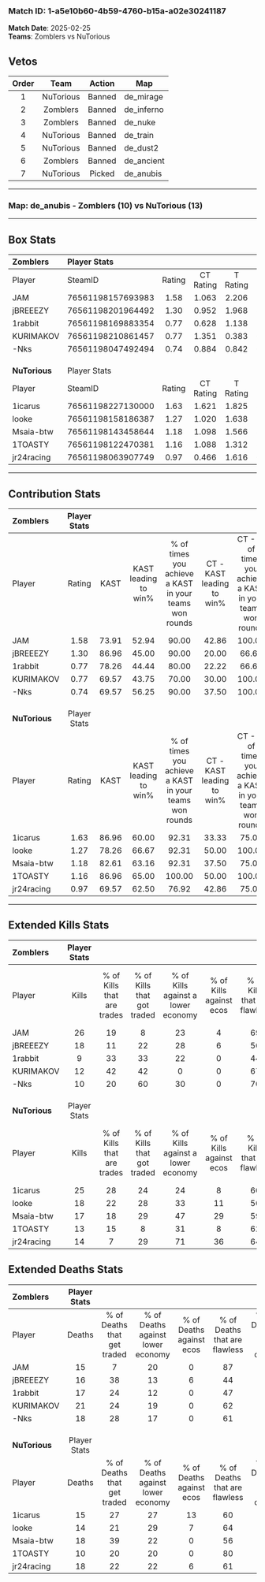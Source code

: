 ### Match ID: 1-a5e10b60-4b59-4760-b15a-a02e30241187  
**Match Date**: 2025-02-25  
**Teams**: Zomblers vs NuTorious  

## Vetos  

| Order | Team | Action | Map |
| :---: | :--: | :----: | --- |
| 1 | NuTorious | Banned | de_mirage |
| 2 | Zomblers | Banned | de_inferno |
| 3 | Zomblers | Banned | de_nuke |
| 4 | NuTorious | Banned | de_train |
| 5 | NuTorious | Banned | de_dust2 |
| 6 | Zomblers | Banned | de_ancient |
| 7 | NuTorious | Picked | de_anubis |

---  

### **Map**: de_anubis - Zomblers (10) vs NuTorious (13)  
---  

## Box Stats  

| **Zomblers**  | Player Stats      |        |           |          |       |       |       |         |        |      |     |
| :- | :- | :-: | :-: | :-: | :-: | :-: | :-: | :-: | :-: | :-: | :-: |
| Player        | SteamID           | Rating | CT Rating | T Rating | KAST  |  ADR  | Kills | Assists | Deaths | K/D  | HS% |
| JAM           | 76561198157693983 |  1.58  |   1.063   |  2.206   | 73.91 | 105.3 |  26   |    2    |   15   | 1.73 | 26  |
| jBREEEZY      | 76561198201964492 |  1.30  |   0.952   |  1.968   | 86.96 | 83.7  |  18   |    6    |   16   | 1.13 | 44  |
| 1rabbit       | 76561198169883354 |  0.77  |   0.628   |  1.138   | 78.26 | 49.1  |   9   |    8    |   17   | 0.53 | 33  |
| KURIMAKOV     | 76561198210861457 |  0.77  |   1.351   |  0.383   | 69.57 | 63.3  |  12   |    7    |   21   | 0.57 | 41  |
| -Nks          | 76561198047492494 |  0.74  |   0.884   |  0.842   | 69.57 | 58.9  |  10   |    5    |   18   | 0.56 | 80  |
|               |                   |        |           |          |       |       |       |         |        |      |     |
|               |                   |        |           |          |       |       |       |         |        |      |     |
|               |                   |        |           |          |       |       |       |         |        |      |     |
| **NuTorious** | Player Stats      |        |           |          |       |       |       |         |        |      |     |
| Player        | SteamID           | Rating | CT Rating | T Rating | KAST  |  ADR  | Kills | Assists | Deaths | K/D  | HS% |
| 1icarus       | 76561198227130000 |  1.63  |   1.621   |  1.825   | 86.96 | 96.9  |  25   |    7    |   15   | 1.67 | 36  |
| looke         | 76561198158186387 |  1.27  |   1.020   |  1.638   | 78.26 | 84.5  |  18   |    4    |   14   | 1.29 | 50  |
| Msaia-btw     | 76561198143458644 |  1.18  |   1.098   |  1.566   | 82.61 | 82.4  |  17   |    7    |   18   | 0.94 | 47  |
| 1TOASTY       | 76561198122470381 |  1.16  |   1.088   |  1.312   | 86.96 | 56.0  |  13   |    6    |   10   | 1.30 | 15  |
| jr24racing    | 76561198063907749 |  0.97  |   0.466   |  1.616   | 69.57 | 80.0  |  14   |    9    |   18   | 0.78 | 57  |
---  

## Contribution Stats  

| **Zomblers**  | Player Stats |       |                      |                                                        |                           |                                                             |                          |                                                            |
| :- | :-: | :-: | :-: | :-: | :-: | :-: | :-: | :-: |
| Player        |    Rating    | KAST  | KAST leading to win% | % of times you achieve a KAST in your teams won rounds | CT - KAST leading to win% | CT - % of times you achieve a KAST in your teams won rounds | T - KAST leading to win% | T - % of times you achieve a KAST in your teams won rounds |
| JAM           |     1.58     | 73.91 |        52.94         |                         90.00                          |           42.86           |                           100.00                            |          60.00           |                           85.71                            |
| jBREEEZY      |     1.30     | 86.96 |        45.00         |                         90.00                          |           20.00           |                            66.67                            |          70.00           |                           100.00                           |
| 1rabbit       |     0.77     | 78.26 |        44.44         |                         80.00                          |           22.22           |                            66.67                            |          66.67           |                           85.71                            |
| KURIMAKOV     |     0.77     | 69.57 |        43.75         |                         70.00                          |           30.00           |                           100.00                            |          66.67           |                           57.14                            |
| -Nks          |     0.74     | 69.57 |        56.25         |                         90.00                          |           37.50           |                           100.00                            |          75.00           |                           85.71                            |
|               |              |       |                      |                                                        |                           |                                                             |                          |                                                            |
|               |              |       |                      |                                                        |                           |                                                             |                          |                                                            |
|               |              |       |                      |                                                        |                           |                                                             |                          |                                                            |
| **NuTorious** | Player Stats |       |                      |                                                        |                           |                                                             |                          |                                                            |
| Player        |    Rating    | KAST  | KAST leading to win% | % of times you achieve a KAST in your teams won rounds | CT - KAST leading to win% | CT - % of times you achieve a KAST in your teams won rounds | T - KAST leading to win% | T - % of times you achieve a KAST in your teams won rounds |
| 1icarus       |     1.63     | 86.96 |        60.00         |                         92.31                          |           33.33           |                            75.00                            |          81.82           |                           100.00                           |
| looke         |     1.27     | 78.26 |        66.67         |                         92.31                          |           50.00           |                           100.00                            |          80.00           |                           88.89                            |
| Msaia-btw     |     1.18     | 82.61 |        63.16         |                         92.31                          |           37.50           |                            75.00                            |          81.82           |                           100.00                           |
| 1TOASTY       |     1.16     | 86.96 |        65.00         |                         100.00                         |           50.00           |                           100.00                            |          75.00           |                           100.00                           |
| jr24racing    |     0.97     | 69.57 |        62.50         |                         76.92                          |           42.86           |                            75.00                            |          77.78           |                           77.78                            |
---  

## Extended Kills Stats  

| **Zomblers**  | Player Stats |                            |                            |                                    |                         |                              |                                 |                                       |                    |           |
| :- | :-: | :-: | :-: | :-: | :-: | :-: | :-: | :-: | :-: | :-: |
| Player        |    Kills     | % of Kills that are trades | % of Kills that got traded | % of Kills against a lower economy | % of Kills against ecos | % of Kills that are flawless | % of Kills that are close duels | % of Kills that are assisted by flash | Pistol Round Kills | AWP Kills |
| JAM           |      26      |             19             |             8              |                 23                 |            4            |              69              |                4                |                   0                   |         2          |    10     |
| jBREEEZY      |      18      |             11             |             22             |                 28                 |            6            |              56              |                0                |                   6                   |         3          |     0     |
| 1rabbit       |      9       |             33             |             33             |                 22                 |            0            |              44              |                0                |                   0                   |         0          |     0     |
| KURIMAKOV     |      12      |             42             |             42             |                 0                  |            0            |              67              |                8                |                   0                   |         2          |     0     |
| -Nks          |      10      |             20             |             60             |                 30                 |            0            |              70              |               10                |                   0                   |         0          |     0     |
|               |              |                            |                            |                                    |                         |                              |                                 |                                       |                    |           |
|               |              |                            |                            |                                    |                         |                              |                                 |                                       |                    |           |
|               |              |                            |                            |                                    |                         |                              |                                 |                                       |                    |           |
| **NuTorious** | Player Stats |                            |                            |                                    |                         |                              |                                 |                                       |                    |           |
| Player        |    Kills     | % of Kills that are trades | % of Kills that got traded | % of Kills against a lower economy | % of Kills against ecos | % of Kills that are flawless | % of Kills that are close duels | % of Kills that are assisted by flash | Pistol Round Kills | AWP Kills |
| 1icarus       |      25      |             28             |             24             |                 24                 |            8            |              60              |                0                |                   8                   |         3          |     0     |
| looke         |      18      |             22             |             28             |                 33                 |           11            |              56              |               11                |                   0                   |         2          |     1     |
| Msaia-btw     |      17      |             18             |             29             |                 47                 |           29            |              59              |                6                |                  12                   |         0          |     0     |
| 1TOASTY       |      13      |             15             |             8              |                 31                 |            8            |              62              |                0                |                   0                   |         0          |     4     |
| jr24racing    |      14      |             7              |             29             |                 71                 |           36            |              64              |                0                |                   7                   |         2          |     0     |
## Extended Deaths Stats  

| **Zomblers**  | Player Stats |                             |                                   |                          |                               |                            |                           |               |
| :- | :-: | :-: | :-: | :-: | :-: | :-: | :-: | :-: |
| Player        |    Deaths    | % of Deaths that get traded | % of Deaths against lower economy | % of Deaths against ecos | % of Deaths that are flawless | % of Deaths that are close | % of Deaths while blinded | Deaths to AWP |
| JAM           |      15      |              7              |                20                 |            0             |              87               |             0              |             0             |       2       |
| jBREEEZY      |      16      |             38              |                13                 |            6             |              44               |             0              |             0             |       1       |
| 1rabbit       |      17      |             24              |                12                 |            0             |              47               |             12             |            12             |       0       |
| KURIMAKOV     |      21      |             24              |                19                 |            0             |              62               |             5              |            10             |       2       |
| -Nks          |      18      |             28              |                17                 |            0             |              61               |             0              |             6             |       0       |
|               |              |                             |                                   |                          |                               |                            |                           |               |
|               |              |                             |                                   |                          |                               |                            |                           |               |
|               |              |                             |                                   |                          |                               |                            |                           |               |
| **NuTorious** | Player Stats |                             |                                   |                          |                               |                            |                           |               |
| Player        |    Deaths    | % of Deaths that get traded | % of Deaths against lower economy | % of Deaths against ecos | % of Deaths that are flawless | % of Deaths that are close | % of Deaths while blinded | Deaths to AWP |
| 1icarus       |      15      |             27              |                27                 |            13            |              60               |             7              |             0             |       0       |
| looke         |      14      |             21              |                29                 |            7             |              64               |             7              |             7             |       1       |
| Msaia-btw     |      18      |             39              |                22                 |            0             |              56               |             0              |             0             |       5       |
| 1TOASTY       |      10      |             20              |                20                 |            0             |              80               |             0              |             0             |       2       |
| jr24racing    |      18      |             22              |                22                 |            6             |              61               |             6              |             0             |       2       |
